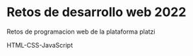 # Retos de desarrollo web 2022
Retos de programacion web de la plataforma platzi

HTML-CSS-JavaScript
